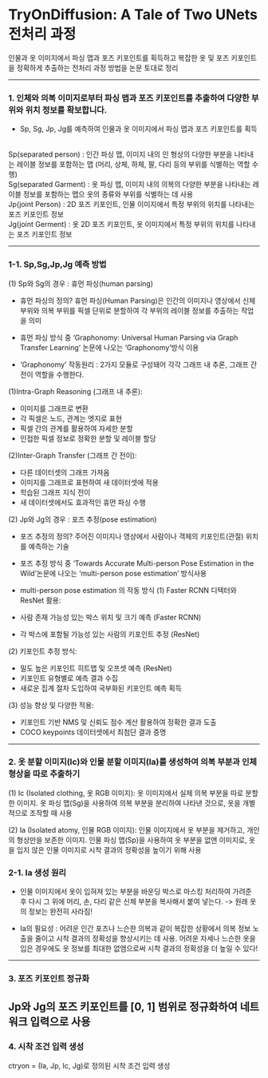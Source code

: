 # TryOnDiffusion: A Tale of Two UNets 전처리 과정 

인물과 옷 이미지에서 파싱 맵과 포즈 키포인트를 획득하고 복잡한 옷 및 포즈 키포인트을 정확하게 추출하는 전처리 과정 방법을 논문 토대로 정리

---

### 1.	인체와 의복 이미지로부터 파싱 맵과 포즈 키포인트를 추출하여 다양한 부위와 위치 정보를 확보합니다.
-	Sp, Sg, Jp, Jg를 예측하여 인물과 옷 이미지에서 파싱 맵과 포즈 키포인트를 획득

</br>Sp(separated person)	: 인간 파싱 맵, 이미지 내의 인 형상의 다양한 부분을 나타내는 레이블 정보를 포함하는 맵 (머리, 상체, 하체, 팔, 다리 등의 부위를 식별하는 역할 수행)
</br>Sg(separated Garment)	: 옷 파싱 맵, 이미지 내의 의복의 다양한 부분을 나타내는 레이블 정보를 포함하는 맵으 옷의 종류와 부위를 식별하는 데 사용
</br>Jp(joint Person)	: 2D 포즈 키포인트, 인물 이미지에서 특정 부위의 위치를 나타내는 포즈 키포인트 정보
</br>Jg(joint Germent)	: 옷 2D 포즈 키포인트, 옷 이미지에서 특정 부위의 위치를 나타내는 포즈 키포인트 정보

---

### 1-1.	Sp,Sg,Jp,Jg 예측 방법
(1)	Sp와 Sg의 경우 : 휴먼 파싱(human parsing) 
-	휴먼 파싱의 정의? 
휴먼 파싱(Human Parsing)은 인간의 이미지나 영상에서 신체 부위와 의복 부위를 픽셀 단위로 분할하여 각 부위의 레이블 정보를 추출하는 작업을 의미

-	휴먼 파싱 방식 중 ‘Graphonomy: Universal Human Parsing via Graph Transfer Learning‘ 논문에 나오는 ‘Graphonomy’방식 이용

-	‘Graphonomy’ 작동원리 : 2가지 모듈로 구성돼어 각각 그래프 내 추론, 그래프 간 전이 역할을 수행한다.

(1)Intra-Graph Reasoning (그래프 내 추론):
-	이미지를 그래프로 변환
-	각 픽셀은 노드, 관계는 엣지로 표현
-	픽셀 간의 관계를 활용하여 자세한 분할
-	인접한 픽셀 정보로 정확한 분할 및 레이블 할당

(2)Inter-Graph Transfer (그래프 간 전이):
-	다른 데이터셋의 그래프 가져옴
-	이미지를 그래프로 표현하여 새 데이터셋에 적용
-	학습된 그래프 지식 전이
-	새 데이터셋에서도 효과적인 휴먼 파싱 수행

(2) Jp와 Jg의 경우 : 포즈 추정(pose estimation)
- 포즈 추정의 정의?
주어진 이미지나 영상에서 사람이나 객체의 키포인트(관절) 위치를 예측하는 기술

- 포즈 추정 방식 중 ‘Towards Accurate Multi-person Pose Estimation in the Wild’논문에 나오는 ‘multi-person pose estimation’ 방식사용

- multi-person pose estimation 의 작동 방식 
(1)  Faster RCNN 디텍터와 ResNet 활용:
-	사람 존재 가능성 있는 박스 위치 및 크기 예측 (Faster RCNN)
-	각 박스에 포함될 가능성 있는 사람의 키포인트 추정 (ResNet)

(2)	 키포인트 추정 방식:
-	밀도 높은 키포인트 히트맵 및 오프셋 예측 (ResNet)
-	키포인트 유형별로 예측 결과 수집
-	새로운 집계 절차 도입하여 국부화된 키포인트 예측 획득

(3)	성능 향상 및 다양한 적용:
-	키포인트 기반 NMS 및 신뢰도 점수 계산 활용하여 정확한 결과 도출
-	COCO keypoints 데이터셋에서 최첨단 결과 증명

---

### 2.	옷 분할 이미지(Ic)와 인물 분할 이미지(Ia)를 생성하여 의복 부분과 인체 형상을 따로 추출하기
(1)	Ic (Isolated clothing, 옷 RGB 이미지): 옷 이미지에서 실제 의복 부분을 따로 분할한 이미지. 옷 파싱 맵(Sg)을 사용하여 의복 부분을 분리하여 나타낸 것으로, 옷을 개별적으로 조작할 때 사용

(2)	Ia (Isolated atomy, 인물 RGB 이미지): 인물 이미지에서 옷 부분을 제거하고, 개인의 형상만을 보존한 이미지. 인물 파싱 맵(Sp)을 사용하여 옷 부분을 없앤 이미지로, 옷을 입지 않은 인물 이미지로 시착 결과의 정확성을 높이기 위해 사용

### 2-1.  Ia 생성 원리
-	인물 이미지에서 옷이 입혀져 있는 부분을 바운딩 박스로 마스킹 처리하여 가려준 후 다시 그 위에 머리, 손, 다리 같은 신체 부분을 복사해서 붙여 넣는다. -> 원래 옷의 정보는 완전히 사라짐!

-	Ia의 필요성 : 어려운 인간 포즈나 느슨한 의복과 같이 복잡한 상황에서 의복 정보 노출을 줄이고 시착 결과의 정확성을 향상시키는 데 사용. 어려운 자세나 느슨한 옷을 입은 경우에도 옷 정보를 최대한 없앰으로써 시착 결과의 정확성을 더 높일 수 있다!
---
### 3. 포즈 키포인트 정규화
Jp와 Jg의 포즈 키포인트를 [0, 1] 범위로 정규화하여 네트워크 입력으로 사용
---
### 4. 시착 조건 입력 생성
ctryon = (Ia, Jp, Ic, Jg)로 정의된 시착 조건 입력 생성
